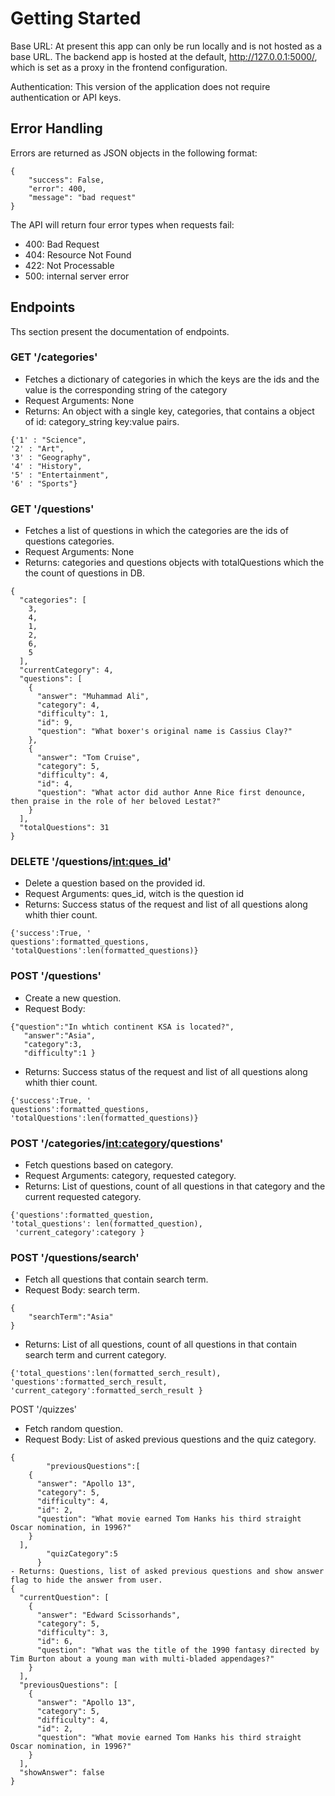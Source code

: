 # Getting Started
Base URL: At present this app can only be run locally and is not hosted as a base URL. The backend app is hosted at the default, http://127.0.0.1:5000/, which is set as a proxy in the frontend configuration.

Authentication: This version of the application does not require authentication or API keys.

## Error Handling
Errors are returned as JSON objects in the following format:
```
{
    "success": False, 
    "error": 400,
    "message": "bad request"
}
```
The API will return four error types when requests fail:

- 400: Bad Request
- 404: Resource Not Found
- 422: Not Processable
- 500: internal server error

## Endpoints
Ths section present the documentation of endpoints.  

### GET '/categories'
- Fetches a dictionary of categories in which the keys are the ids and the value is the corresponding string of the category
- Request Arguments: None
- Returns: An object with a single key, categories, that contains a object of id: category_string key:value pairs. 
```
{'1' : "Science",
'2' : "Art",
'3' : "Geography",
'4' : "History",
'5' : "Entertainment",
'6' : "Sports"}
```

### GET '/questions'
- Fetches a list of questions in which the categories are the ids of questions categories.
- Request Arguments: None
- Returns: categories and questions objects with totalQuestions which the the count of questions in DB. 
```
{
  "categories": [
    3,
    4,
    1,
    2,
    6,
    5
  ],
  "currentCategory": 4,
  "questions": [
    {
      "answer": "Muhammad Ali",
      "category": 4,
      "difficulty": 1,
      "id": 9,
      "question": "What boxer's original name is Cassius Clay?"
    },
    {
      "answer": "Tom Cruise",
      "category": 5,
      "difficulty": 4,
      "id": 4,
      "question": "What actor did author Anne Rice first denounce, then praise in the role of her beloved Lestat?"
    }
  ],
  "totalQuestions": 31
}
```

### DELETE '/questions/<int:ques_id>'
- Delete a question based on the provided id.
- Request Arguments: ques_id, witch is the question id
- Returns: Success status of the request and list of all questions along whith thier count.
```
{'success':True, '
questions':formatted_questions,
'totalQuestions':len(formatted_questions)}
```

### POST '/questions'
- Create a new question.
- Request Body: 
```
{"question":"In whtich continent KSA is located?",
   "answer":"Asia",
   "category":3,
   "difficulty":1 }
  ```

- Returns: Success status of the request and list of all questions along whith thier count.
```
{'success':True, '
questions':formatted_questions,
'totalQuestions':len(formatted_questions)}
```

### POST '/categories/<int:category>/questions'
- Fetch questions based on category.
- Request Arguments: category, requested category.
- Returns: List of questions, count of all questions in that category and the current requested category.
```
{'questions':formatted_question,
'total_questions': len(formatted_question),
 'current_category':category }
```

### POST '/questions/search'
- Fetch all questions that contain search term.
- Request Body: search term.
```
{
    "searchTerm":"Asia"
}
```
- Returns: List of all questions, count of all questions in that contain search term and current category.
```
{'total_questions':len(formatted_serch_result), 
'questions':formatted_serch_result, 
'current_category':formatted_serch_result }
```


POST '/quizzes'
- Fetch random question.
- Request Body: List of asked previous questions and the quiz category.
```
{
        "previousQuestions":[
    {
      "answer": "Apollo 13",
      "category": 5,
      "difficulty": 4,
      "id": 2,
      "question": "What movie earned Tom Hanks his third straight Oscar nomination, in 1996?"
    }
  ],
        "quizCategory":5
      }
- Returns: Questions, list of asked previous questions and show answer flag to hide the answer from user.
{
  "currentQuestion": [
    {
      "answer": "Edward Scissorhands",
      "category": 5,
      "difficulty": 3,
      "id": 6,
      "question": "What was the title of the 1990 fantasy directed by Tim Burton about a young man with multi-bladed appendages?"
    }
  ],
  "previousQuestions": [
    {
      "answer": "Apollo 13",
      "category": 5,
      "difficulty": 4,
      "id": 2,
      "question": "What movie earned Tom Hanks his third straight Oscar nomination, in 1996?"
    }
  ],
  "showAnswer": false
}
```

